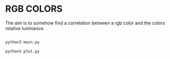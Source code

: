 # RGB COLORS

The aim is to somehow find a correlation between a rgb color and the colors relative luminance.

```sh

python3 main.py 

python3 plot.py

```